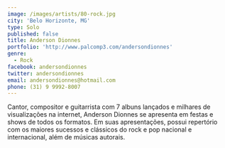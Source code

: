 ```yaml
---
image: /images/artists/80-rock.jpg
city: 'Belo Horizonte, MG'
type: Solo
published: false
title: Anderson Dionnes
portfolio: 'http://www.palcomp3.com/andersondionnes'
genre:
  - Rock
facebook: andersondionnes
twitter: andersondionnes
email: andersondionnes@hotmail.com
phone: (31) 9 9992-8007
---
```

Cantor, compositor e guitarrista com 7 albuns lançados e milhares de visualizações na internet, Anderson Dionnes se apresenta em festas e shows de todos os formatos. Em suas apresentações, possui repertório com os maiores sucessos e clássicos do rock e pop nacional e internacional, além de músicas autorais.
